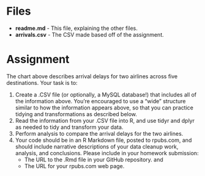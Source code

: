 # Files

* __readme.md__ - This file, explaining the other files.
* __arrivals.csv__ - The CSV made based off of the assignment.

# Assignment

The chart above describes arrival delays for two airlines across five destinations. Your task is to:

1. Create a .CSV file (or optionally, a MySQL database!) that includes all of the information above.
You’re encouraged to use a “wide” structure similar to how the information appears above, so
that you can practice tidying and transformations as described below.
2. Read the information from your .CSV file into R, and use tidyr and dplyr as needed to tidy
and transform your data.
3. Perform analysis to compare the arrival delays for the two airlines.
4. Your code should be in an R Markdown file, posted to rpubs.com, and should include narrative
descriptions of your data cleanup work, analysis, and conclusions. Please include in your
homework submission:
   * The URL to the .Rmd file in your GitHub repository. and
   * The URL for your rpubs.com web page.
